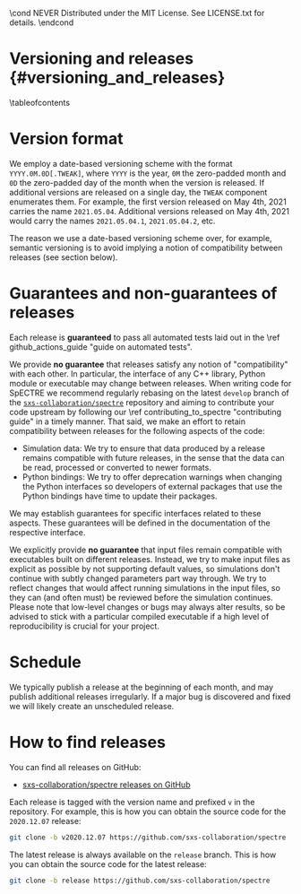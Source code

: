 \cond NEVER
Distributed under the MIT License.
See LICENSE.txt for details.
\endcond

# Versioning and releases {#versioning_and_releases}

\tableofcontents

# Version format

We employ a date-based versioning scheme with the format `YYYY.0M.0D[.TWEAK]`,
where `YYYY` is the year, `0M` the zero-padded month and `0D` the zero-padded
day of the month when the version is released. If additional versions are
released on a single day, the `TWEAK` component enumerates them. For example,
the first version released on May 4th, 2021 carries the name `2021.05.04`.
Additional versions released on May 4th, 2021 would carry the names
`2021.05.04.1`, `2021.05.04.2`, etc.

The reason we use a date-based versioning scheme over, for example, semantic
versioning is to avoid implying a notion of compatibility between releases (see
section below).

# Guarantees and non-guarantees of releases

Each release is **guaranteed** to pass all automated tests laid out in the
\ref github_actions_guide "guide on automated tests".

We provide **no guarantee** that releases satisfy any notion of "compatibility"
with each other. In particular, the interface of any C++ library, Python module
or executable may change between releases. When writing code for SpECTRE we
recommend regularly rebasing on the latest `develop` branch of the
[`sxs-collaboration/spectre`](https://github.com/sxs-collaboration/spectre)
repository and aiming to contribute your code upstream by following our \ref
contributing_to_spectre "contributing guide" in a timely manner. That said, we
make an effort to retain compatibility between releases for the following
aspects of the code:

- Simulation data: We try to ensure that data produced by a release remains
  compatible with future releases, in the sense that the data can be read,
  processed or converted to newer formats.
- Python bindings: We try to offer deprecation warnings when changing the Python
  interfaces so developers of external packages that use the Python bindings
  have time to update their packages.

We may establish guarantees for specific interfaces related to these aspects.
These guarantees will be defined in the documentation of the respective
interface.

We explicitly provide **no guarantee** that input files remain compatible with
executables built on different releases. Instead, we try to make input files as
explicit as possible by not supporting default values, so simulations don't
continue with subtly changed parameters part way through. We try to reflect
changes that would affect running simulations in the input files, so they can
(and often must) be reviewed before the simulation continues. Please note that
low-level changes or bugs may always alter results, so be advised to stick with
a particular compiled executable if a high level of reproducibility is crucial
for your project.

# Schedule

We typically publish a release at the beginning of each month, and may publish
additional releases irregularly. If a major bug is discovered and fixed we will
likely create an unscheduled release.

# How to find releases

You can find all releases on GitHub:

- [sxs-collaboration/spectre releases on GitHub](https://github.com/sxs-collaboration/spectre/releases)

Each release is tagged with the version name and prefixed `v` in the repository.
For example, this is how you can obtain the source code for the `2020.12.07`
release:

```sh
git clone -b v2020.12.07 https://github.com/sxs-collaboration/spectre
```

The latest release is always available on the `release` branch. This is how you
can obtain the source code for the latest release:

```sh
git clone -b release https://github.com/sxs-collaboration/spectre
```
